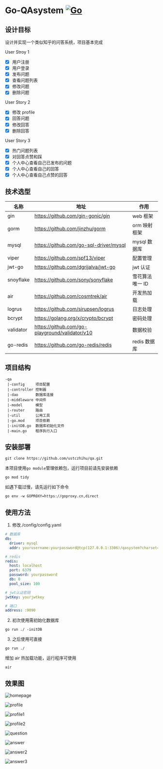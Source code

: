 # Go-QAsystem [![Go](https://img.shields.io/badge/language-Go-00ADD8.svg)](https://github.com/golang/go)

## 设计目标

设计并实现一个类似知乎的问答系统，项目基本完成

User Stroy 1

- [x] 用户注册
- [x] 用户登录
- [x] 发布问题
- [x] 查看问题列表
- [x] 修改问题
- [x] 删除问题

User Story 2

- [x] 修改 profile
- [x] 回答问题
- [x] 修改回答
- [x] 删除回答

User Story 3

- [x] 热门问题列表
- [x] 对回答点赞和踩
- [x] 个人中心查看自己已发布的问题
- [x] 个人中心查看自己的回答
- [x] 个人中心查看自己点赞的回答

## 技术选型

| 名称      | 地址                                           | 作用            |
| --------- | ---------------------------------------------- | --------------- |
| gin       | https://github.com/gin-gonic/gin               | web 框架        |
| gorm      | https://github.com/jinzhu/gorm                 | orm 映射框架    |
| mysql     | https://github.com/go-sql-driver/mysql         | mysql 数据库    |
| viper     | https://github.com/spf13/viper                 | 配置管理        |
| jwt-go    | https://github.com/dgrijalva/jwt-go            | jwt 认证        |
| snoyflake | https://github.com/sony/sonyflake              | 雪花算法唯一 ID |
| air       | https://github.com/cosmtrek/air                | 开发热加载      |
| logrus    | https://github.com/sirupsen/logrus             | 日志处理        |
| bcrypt    | https://golang.org/x/crypto/bcrypt             | 密码处理        |
| validator | https://github.com/go-playground/validator/v10 | 数据校验        |
| go-redis  | https://github.com/go-redis/redis              | redis 数据库    |

## 项目结构

```
-qa
 |-config     项目配置
 |-controller 控制器
 |-dao        数据库连接
 |-middleware 中间件
 |-model      模型
 |-router     路由
 |-util       公用工具
 |-go.mod     项目依赖
 |-initDB.go  数据库初始化文件
 |-main.go    程序执行入口
```

## 安装部署

```shell
git clone https://github.com/ustczhihu/qa.git
```

本项目使用`go module`管理依赖包，运行项目前请先安装依赖

```shell
go mod tidy
```

如遇下载过慢，请先运行如下命令

```shell
go env -w GOPROXY=https://goproxy.cn,direct
```

## 使用方法

1. 修改./config/config.yaml

```yaml
# 数据库
db:
  driver: mysql
  addr: yourusername:yourpassword@tcp(127.0.0.1:3306)/qasystem?charset=utf8mb4&parseTime=True&loc=Local

# redis
redis:
  host: localhost
  port: 6379
  password: yourpassword
  db: 0
  pool_size: 100

# jwt认证密钥
jwtKey: yourjwtkey

# 端口
address: :9090
```

2. 初次使用需初始化数据库

```shell
go run ./ -initDB
```

3. 之后使用可直接

```shell
go run ./
```

增加 air 热加载功能，运行程序可使用

```shell
air
```

## 效果图

![homepage](/preview/homepage.png)

![profile](/preview/profile.png)

![profile1](/preview/profile1.png)

![profile2](/preview/profile2.png)

![question](/preview/question.png)

![answer](/preview/answer.png)

![answer2](/preview/answer2.png)

![answer3](/preview/answer3.png)
